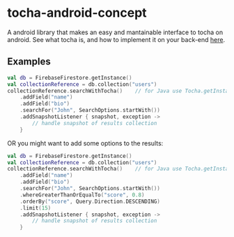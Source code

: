 # tocha-android-concept
A android library that makes an easy and mantainable interface to tocha on android.
See what tocha is, and how to implement it on your back-end [here](https://github.com/rosariopfernandes/Tocha).

## Examples

```kotlin
val db = FirebaseFirestore.getInstance()
val collectionReference = db.collection("users")
collectionReference.searchWithTocha()    // for Java use Tocha.getInstance(collectionReference)
    .addField("name")
    .addField("bio")
    .searchFor("John", SearchOptions.startWith())
    .addSnapshotListener { snapshot, exception ->
        // handle snapshot of results collection
    }
```
OR you might want to add some options to the results:
```kotlin
val db = FirebaseFirestore.getInstance()
val collectionReference = db.collection("users")
collectionReference.searchWithTocha()    // for Java use Tocha.getInstance(collectionReference)
    .addField("name")
    .addField("bio")
    .searchFor("John", SearchOptions.startWith())
    .whereGreaterThanOrEqualTo("score", 0.8)
    .orderBy("score", Query.Direction.DESCENDING)
    .limit(15)
    .addSnapshotListener { snapshot, exception ->
        // handle snapshot of results collection
    }
```
